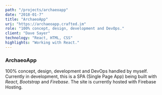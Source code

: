 ```yaml
---
path: "/projects/archaeoapp"
date: "2018-01-7"
title: "ArchaeoApp"
uri: "https://archaeoapp.crafted.im"
role: "100% concept, design, development and DevOps."
client: "Dave Sayer"
technology: "React, HTML, CSS"
highlights: "Working with React."
---
```

### ArchaeoApp
100% concept, design, development and DevOps handled by myself. Currently in development, this is a SPA (Single Page App) being built with *React*, *Bootstrap* and *Firebase*. The site is currently hosted with Firebase Hosting.
